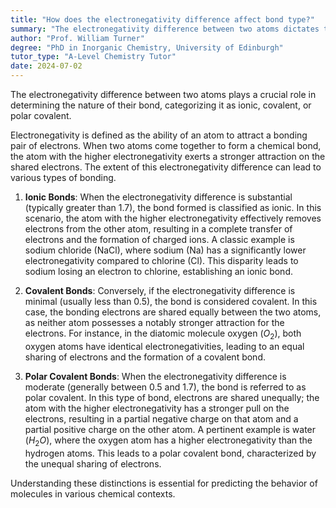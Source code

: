 ```yaml
---
title: "How does the electronegativity difference affect bond type?"
summary: "The electronegativity difference between two atoms dictates the type of bond formed: ionic, covalent, or polar covalent, influencing the bond's properties and behavior."
author: "Prof. William Turner"
degree: "PhD in Inorganic Chemistry, University of Edinburgh"
tutor_type: "A-Level Chemistry Tutor"
date: 2024-07-02
---
```


The electronegativity difference between two atoms plays a crucial role in determining the nature of their bond, categorizing it as ionic, covalent, or polar covalent.

Electronegativity is defined as the ability of an atom to attract a bonding pair of electrons. When two atoms come together to form a chemical bond, the atom with the higher electronegativity exerts a stronger attraction on the shared electrons. The extent of this electronegativity difference can lead to various types of bonding.

1. **Ionic Bonds**: When the electronegativity difference is substantial (typically greater than $1.7$), the bond formed is classified as ionic. In this scenario, the atom with the higher electronegativity effectively removes electrons from the other atom, resulting in a complete transfer of electrons and the formation of charged ions. A classic example is sodium chloride (NaCl), where sodium (Na) has a significantly lower electronegativity compared to chlorine (Cl). This disparity leads to sodium losing an electron to chlorine, establishing an ionic bond.

2. **Covalent Bonds**: Conversely, if the electronegativity difference is minimal (usually less than $0.5$), the bond is considered covalent. In this case, the bonding electrons are shared equally between the two atoms, as neither atom possesses a notably stronger attraction for the electrons. For instance, in the diatomic molecule oxygen ($O_2$), both oxygen atoms have identical electronegativities, leading to an equal sharing of electrons and the formation of a covalent bond.

3. **Polar Covalent Bonds**: When the electronegativity difference is moderate (generally between $0.5$ and $1.7$), the bond is referred to as polar covalent. In this type of bond, electrons are shared unequally; the atom with the higher electronegativity has a stronger pull on the electrons, resulting in a partial negative charge on that atom and a partial positive charge on the other atom. A pertinent example is water ($H_2O$), where the oxygen atom has a higher electronegativity than the hydrogen atoms. This leads to a polar covalent bond, characterized by the unequal sharing of electrons.

Understanding these distinctions is essential for predicting the behavior of molecules in various chemical contexts.
    